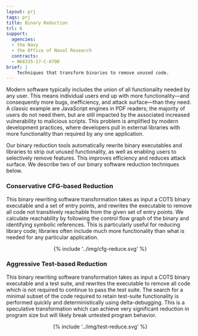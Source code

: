 ```yaml
---
layout: prj
tags: prj
title: Binary Reduction
trl: 6
support:
  agencies:
  - the Navy
  - the Office of Naval Research
  contracts:
  - N68335-17-C-0700
brief: |
    Techniques that transform binaries to remove unused code.
---
```


Modern software typically includes the union of all functionality needed by
any user. This means individual users end up with more functionality—and
consequently more bugs, inefficiency, and attack surface—than they
need. A classic example are JavaScript engines in PDF readers; the majority
of users do not need them, but are still impacted by the associated increased
vulnerability to malicious scripts. This problem is amplified by
modern development practices, where developers pull in
external libraries with more functionality than required
by any one application.

Our binary reduction tools automatically rewrite binary
executables and libraries to strip out unused
functionality, as well as enabling users to selectively
remove features. This improves efficiency and reduces attack
surface. We describe two of our binary software reduction
techniques below.

### Conservative CFG-based Reduction

This binary rewriting software transformation takes as input a COTS binary
executable and a set of entry points, and rewrites the
executable to remove all code not transitively reachable from the given
set of entry points. We calculate reachability by following the control flow
graph of the binary and identifying symbolic references. This is
particularly useful for reducing library code; libraries often include much
more functionality than what is needed for any particular application.

<center class="w3-text-dark-grey gt-smaller-on-small">
  {% include '../img/cfg-reduce.svg' %}
</center>

### Aggressive Test-based Reduction

This binary rewriting software transformation
takes as input a COTS binary executable and a test suite, and rewrites the
executable to remove all code which is not required to continue to
pass the test suite. The search for a minimal subset of the code
required to retain test-suite functionality is performed quickly and
deterministically using delta-debugging. This is a speculative
transformation which can achieve very significant reduction in
program size but will likely break untested program behavior.

<center class="w3-text-dark-grey gt-smaller-on-small">
  <div class="w3-light-grey w3-round" style="width:228.70804pt">
    {% include '../img/test-reduce.svg' %}
  </div>
</center>
